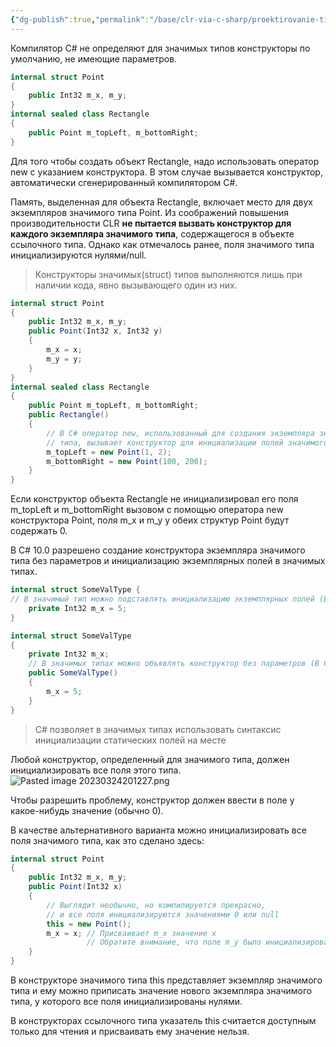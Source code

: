 ```yaml
---
{"dg-publish":true,"permalink":"/base/clr-via-c-sharp/proektirovanie-tipov/konstruktory-ekzemplyarov-i-struktury-znachimye-tipy/"}
---
```



Компилятор C# не определяют для значимых типов конструкторы по умолчанию, не имеющие параметров.


```csharp
internal struct Point
{
	public Int32 m_x, m_y;
}
internal sealed class Rectangle
{
	public Point m_topLeft, m_bottomRight;
}
```

Для того чтобы создать объект Rectangle, надо использовать оператор new с указанием конструктора. В этом случае вызывается конструктор, автоматически сгенерированный компилятором C#. 

Память, выделенная для объекта Rectangle, включает место для двух экземпляров значимого типа Point. 
Из соображений повышения производительности CLR **не пытается вызвать конструктор для каждого экземпляра значимого типа**, содержащегося в объекте ссылочного типа. Однако как отмечалось ранее, поля значимого типа инициализируются нулями/null.

>  Конструкторы значимых(struct) типов выполняются лишь при наличии кода, явно вызывающего один из них.

```csharp
internal struct Point
{
	public Int32 m_x, m_y;
	public Point(Int32 x, Int32 y)
	{
		m_x = x;
		m_y = y;
	}
}
internal sealed class Rectangle
{
	public Point m_topLeft, m_bottomRight;
	public Rectangle()
	{
		// В C# оператор new, использованный для создания экземпляра значимого
		// типа, вызывает конструктор для инициализации полей значимого типа
		m_topLeft = new Point(1, 2);
		m_bottomRight = new Point(100, 200);
	}
}
```

Если конструктор объекта Rectangle не инициализировал его поля m_topLeft и m_bottomRight вызовом с помощью оператора new конструктора Point, поля m_x и m_y у обеих структур Point будут содержать 0.



В C# 10.0 разрешено создание конструктора экземпляра значимого типа без параметров и инициализацию экземплярных полей в значимых типах.

```csharp
internal struct SomeValType { 
// В значимый тип можно подставлять инициализацию экземплярных полей (В C# 10.0)
	private Int32 m_x = 5; 
}

internal struct SomeValType
{
	private Int32 m_x;
	// В значимых типах можно объявлять конструктор без параметров (В C# 10.0)
	public SomeValType()
	{
		m_x = 5;
	}
}
```

>C# позволяет в значимых типах использовать синтаксис инициализации статических полей на месте


Любой конструктор, определенный для значимого типа, должен инициализировать все поля этого типа.
![Pasted image 20230324201227.png](/img/user/Files/Image/Pasted%20image%2020230324201227.png)

Чтобы разрешить проблему, конструктор должен ввести в поле y какое-нибудь значение (обычно 0).

В качестве альтернативного варианта можно инициализировать все поля значимого типа, как это сделано здесь:

```csharp
internal struct Point
{
	public Int32 m_x, m_y;
	public Point(Int32 x)
	{
		// Выглядит необычно, но компилируется прекрасно,
		// и все поля инициализируются значениями 0 или null
		this = new Point();
		m_x = x; // Присваивает m_x значение x
				 // Обратите внимание, что поле m_y было инициализировано нулем
	}
}
```

В конструкторе значимого типа this представляет экземпляр значимого типа и ему можно приписать значение нового экземпляра значимого типа, у которого все поля инициализированы нулями. 

В конструкторах ссылочного типа указатель this считается доступным только для чтения и присваивать ему значение нельзя.